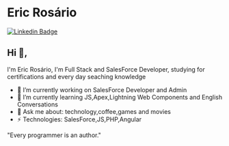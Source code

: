 # Eric Rosário
[![Linkedin Badge](https://img.shields.io/badge/-ericrosario-blue?style=flat-square&logo=Linkedin&logoColor=white&link=https://www.linkedin.com/in/ericrosário/)](https://www.linkedin.com/in/ericrosário/)
## Hi 👋, 
I'm Eric Rosário, I'm Full Stack and SalesForce Developer, studying for certifications and every day seaching knowledge

- 🔭 I’m currently working on SalesForce Developer and Admin
- 🌱 I’m currently learning JS,Apex,Lightning Web Components and English Conversations
- 💬 Ask me about: technology,coffee,games and movies
- ⚡ Technologies: SalesForce,JS,PHP,Angular

"Every programmer is an author." 
